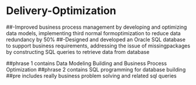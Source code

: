 # Delivery-Optimization

##-Improved business process management by developing and optimizing data models, implementing third normal formoptimization to reduce data redundancy by 50%
##-Designed and developed an Oracle SQL database to support business requirements, addressing the issue of missingpackages by constructing SQL queries to retrieve data from database

##phrase 1 contains Data Modeling Building and Business Process Optimization
##phrase 2 contains SQL programming for database building
##pre includes really business problem solving and related sql queries
